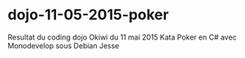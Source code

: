 # dojo-11-05-2015-poker

Resultat du coding dojo Okiwi du 11 mai 2015
Kata Poker en C# avec Monodevelop sous Debian Jesse
